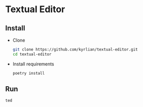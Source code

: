 # Textual Editor

## Install

- Clone
    ```sh
    git clone https://github.com/kyrlian/textual-editor.git
    cd textual-editor
    ```
- Install requirements

    ```sh
    poetry install
    ```

## Run

```sh
ted
```